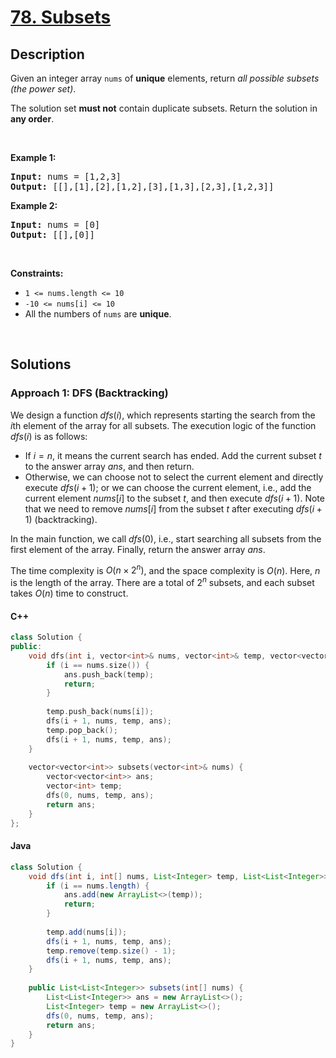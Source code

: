 # [78. Subsets](https://leetcode.com/problems/subsets)

## Description

<p>Given an integer array <code>nums</code> of <strong>unique</strong> elements, return <em>all possible</em> <span data-keyword="subset"><em>subsets</em></span> <em>(the power set)</em>.</p>

<p>The solution set <strong>must not</strong> contain duplicate subsets. Return the solution in <strong>any order</strong>.</p>

<p>&nbsp;</p>
<p><strong class="example">Example 1:</strong></p>

<pre>
<strong>Input:</strong> nums = [1,2,3]
<strong>Output:</strong> [[],[1],[2],[1,2],[3],[1,3],[2,3],[1,2,3]]
</pre>

<p><strong class="example">Example 2:</strong></p>

<pre>
<strong>Input:</strong> nums = [0]
<strong>Output:</strong> [[],[0]]
</pre>

<p>&nbsp;</p>
<p><strong>Constraints:</strong></p>

<ul>
    <li><code>1 &lt;= nums.length &lt;= 10</code></li>
    <li><code>-10 &lt;= nums[i] &lt;= 10</code></li>
    <li>All the numbers of&nbsp;<code>nums</code> are <strong>unique</strong>.</li>
</ul>
<p>&nbsp;</p>

## Solutions

### **Approach 1: DFS (Backtracking)**

We design a function $dfs(i)$, which represents starting the search from the $i$th element of the array for all subsets. The execution logic of the function $dfs(i)$ is as follows:

- If $i = n$, it means the current search has ended. Add the current subset $t$ to the answer array $ans$, and then return.
- Otherwise, we can choose not to select the current element and directly execute $dfs(i + 1)$; or we can choose the current element, i.e., add the current element $nums[i]$ to the subset $t$, and then execute $dfs(i + 1)$. Note that we need to remove $nums[i]$ from the subset $t$ after executing $dfs(i + 1)$ (backtracking).

In the main function, we call $dfs(0)$, i.e., start searching all subsets from the first element of the array. Finally, return the answer array $ans$.

The time complexity is $O(n \times 2^n)$, and the space complexity is $O(n)$. Here, $n$ is the length of the array. There are a total of $2^n$ subsets, and each subset takes $O(n)$ time to construct.

<!-- tabs:start -->

#### C++

```cpp
class Solution {
public:
    void dfs(int i, vector<int>& nums, vector<int>& temp, vector<vector<int>>& ans) {
        if (i == nums.size()) {
            ans.push_back(temp);
            return;
        }
        
        temp.push_back(nums[i]);
        dfs(i + 1, nums, temp, ans);
        temp.pop_back();
        dfs(i + 1, nums, temp, ans);
    }
    
    vector<vector<int>> subsets(vector<int>& nums) {
        vector<vector<int>> ans;
        vector<int> temp;
        dfs(0, nums, temp, ans);
        return ans;
    }
};
```

#### Java

```java
class Solution {
    void dfs(int i, int[] nums, List<Integer> temp, List<List<Integer>> ans) {
        if (i == nums.length) {
            ans.add(new ArrayList<>(temp));
            return;
        }
        
        temp.add(nums[i]);
        dfs(i + 1, nums, temp, ans);
        temp.remove(temp.size() - 1);
        dfs(i + 1, nums, temp, ans);
    }
    
    public List<List<Integer>> subsets(int[] nums) {
        List<List<Integer>> ans = new ArrayList<>();
        List<Integer> temp = new ArrayList<>();
        dfs(0, nums, temp, ans);
        return ans;
    }
}
```

<!-- tabs:end -->
